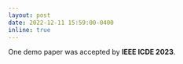 ```yaml
---
layout: post
date: 2022-12-11 15:59:00-0400
inline: true
---
```

One demo paper was accepted by **IEEE ICDE 2023**.
